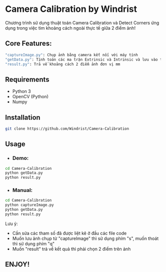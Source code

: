 Camera Calibration by Windrist
=
Chương trình sử dụng thuật toán Camera Calibration và Detect Corners ứng dụng trong việc tìm khoảng cách ngoài thực tế giữa 2 điểm ảnh!

## Core Features:

```bash
"captureImage.py": Chụp ảnh bằng camera kết nối với máy tính
"getData.py": Tính toán các ma trận Extrinsic và Intrinsic và lưu vào thư mục 'output'
"result.py": Trả về khoảng cách 2 điểm ảnh đơn vị mm
```

## Requirements
- Python 3
- OpenCV (Python)
- Numpy

## Installation
```bash
git clone https://github.com/Windrist/Camera-Calibration
```

## Usage

- ### Demo:
```bash
cd Camera-Calibration
python getData.py
python result.py
```
- ### Manual:

```bash
cd Camera-Calibration
python captureImage.py
python getData.py
python result.py
```

Lưu ý:
- Cần sửa các tham số đã được liệt kê ở đầu các file code
- Muốn lưu ảnh chụp từ "captureImage" thì sử dụng phím "s", muốn thoát thì sử dụng phím "q"
- Muốn "result" trả về kết quả thì phải chọn 2 điểm trên ảnh

## ENJOY!
